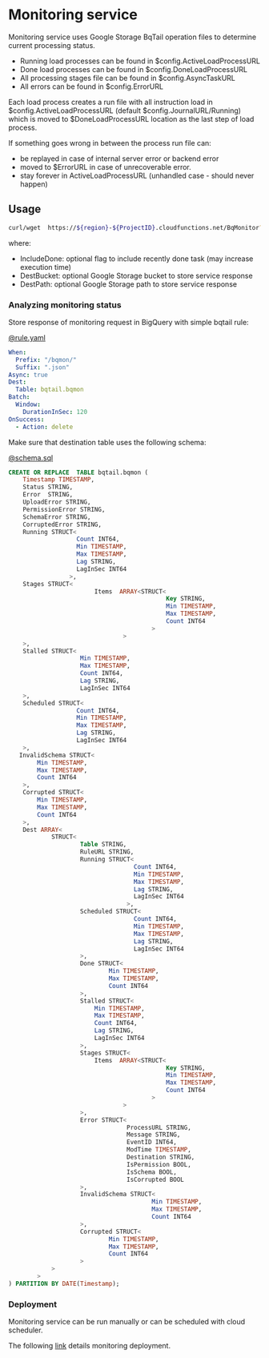 # Monitoring service

Monitoring service uses Google Storage BqTail operation files to determine current processing status.


- Running load processes can be found in $config.ActiveLoadProcessURL
- Done load processes can be found in $config.DoneLoadProcessURL
- All processing stages file can be found in $config.AsyncTaskURL 
- All errors can be found in $config.ErrorURL


Each load process creates a run file with all instruction load in $config.ActiveLoadProcessURL (default $config.JournalURL/Running)
which is moved to $DoneLoadProcessURL location as the last step of load process.

If something goes wrong in between the process run file can:
 - be replayed in case of internal server error or backend error
 - moved to $ErrorURL in case of unrecoverable error.
 - stay forever in ActiveLoadProcessURL (unhandled case - should never happen)                                                                          	
 
 
## Usage

 ```bash
curl/wget  https://${region}-${ProjectID}.cloudfunctions.net/BqMonitor?IncludeDone=true&DestBucket=${bqTailTirggerBucket}&DestPath=bqmon
```
where:
 - IncludeDone: optional flag to include recently done task (may increase execution time) 
 - DestBucket: optional Google Storage bucket to store service response 
 - DestPath: optional Google Storage path to store service response
 

### Analyzing monitoring status 

Store response of monitoring request in BigQuery with simple bqtail rule:

[@rule.yaml](../deployment/monitor/rule.yaml)
```yaml
When:
  Prefix: "/bqmon/"
  Suffix: ".json"
Async: true
Dest:
  Table: bqtail.bqmon
Batch:
  Window:
    DurationInSec: 120
OnSuccess:
  - Action: delete

```
 
Make sure that destination table uses the following schema:

[@schema.sql](schema/schema.sql)
```sql
CREATE OR REPLACE  TABLE bqtail.bqmon (
    Timestamp TIMESTAMP,
    Status STRING,
    Error  STRING,
    UploadError STRING,
    PermissionError STRING,
    SchemaError STRING,
    CorruptedError STRING,
    Running STRUCT<
                   Count INT64,
                   Min TIMESTAMP,
                   Max TIMESTAMP,
                   Lag STRING,
                   LagInSec INT64
                 >,
    Stages STRUCT<
                        Items  ARRAY<STRUCT<
                                            Key STRING,
                                            Min TIMESTAMP,
                                            Max TIMESTAMP,
                                            Count INT64
                                        >
                                >
    >,
    Stalled STRUCT<
                    Min TIMESTAMP,
                    Max TIMESTAMP,
                    Count INT64,
                    Lag STRING,
                    LagInSec INT64
    >,
    Scheduled STRUCT<
                   Count INT64,
                   Min TIMESTAMP,
                   Max TIMESTAMP,
                   Lag STRING,
                   LagInSec INT64
    >,
   InvalidSchema STRUCT<
        Min TIMESTAMP,
        Max TIMESTAMP,
        Count INT64
    >,
    Corrupted STRUCT<
        Min TIMESTAMP,
        Max TIMESTAMP,
        Count INT64
    >,
    Dest ARRAY<
            STRUCT<
                    Table STRING,
                    RuleURL STRING,
                    Running STRUCT<
                                   Count INT64,
                                   Min TIMESTAMP,
                                   Max TIMESTAMP,
                                   Lag STRING,
                                   LagInSec INT64
                                 >,
                    Scheduled STRUCT<
                                   Count INT64,
                                   Min TIMESTAMP,
                                   Max TIMESTAMP,
                                   Lag STRING,
                                   LagInSec INT64
                    >,
                    Done STRUCT<
                            Min TIMESTAMP,
                            Max TIMESTAMP,
                            Count INT64
                    >,
                    Stalled STRUCT<
                        Min TIMESTAMP,
                        Max TIMESTAMP,
                        Count INT64,
                        Lag STRING,
                        LagInSec INT64
                    >,
                    Stages STRUCT<
                        Items  ARRAY<STRUCT<
                                            Key STRING,
                                            Min TIMESTAMP,
                                            Max TIMESTAMP,
                                            Count INT64
                                        >
                                >
                    >,
                    Error STRUCT<
                                 ProcessURL STRING,
                                 Message STRING,
                                 EventID INT64,
                                 ModTime TIMESTAMP,
                                 Destination STRING,
                                 IsPermission BOOL,
                                 IsSchema BOOL,
                                 IsCorrupted BOOL
                    >,
                    InvalidSchema STRUCT<
                                        Min TIMESTAMP,
                                        Max TIMESTAMP,
                                        Count INT64
                    >,
                    Corrupted STRUCT<
                            Min TIMESTAMP,
                            Max TIMESTAMP,
                            Count INT64
                    >
            >
        >
) PARTITION BY DATE(Timestamp);
```
 
 
### Deployment 

Monitoring service can be run manually or can be scheduled with cloud scheduler.

The following [link](../deployment/README.md#monitoring) details monitoring deployment.
